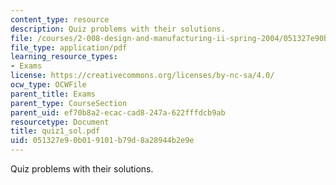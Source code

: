 ```yaml
---
content_type: resource
description: Quiz problems with their solutions.
file: /courses/2-008-design-and-manufacturing-ii-spring-2004/051327e90b019101b79d8a28944b2e9e_quiz1_sol.pdf
file_type: application/pdf
learning_resource_types:
- Exams
license: https://creativecommons.org/licenses/by-nc-sa/4.0/
ocw_type: OCWFile
parent_title: Exams
parent_type: CourseSection
parent_uid: ef70b8a2-ecac-cad8-247a-622fffdcb9ab
resourcetype: Document
title: quiz1_sol.pdf
uid: 051327e9-0b01-9101-b79d-8a28944b2e9e
---
```

Quiz problems with their solutions.
